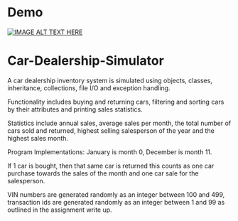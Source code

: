 # Demo
[![IMAGE ALT TEXT HERE](https://img.youtube.com/vi/Dp49NLtLzuk/0.jpg)](https://www.youtube.com/watch?v=Dp49NLtLzuk)

# Car-Dealership-Simulator

A car dealership inventory system is simulated using objects, classes, inheritance, collections, file I/O and exception handling.

Functionality includes buying and returning cars, filtering and sorting cars by their attributes and printing sales statistics.

Statistics include annual sales, average sales per month, the total number of cars sold and returned, highest selling salesperson of the year and the highest sales month.

Program Implementations:
January is month 0, December is month 11.

If 1 car is bought, then that same car is returned
this counts as one car purchase towards the sales of the month 
and one car sale for the salesperson.

VIN numbers are generated randomly as an integer between 100 and 499,
transaction ids are generated randomly as an integer between 1 and 99 
as outlined in the assignment write up.
